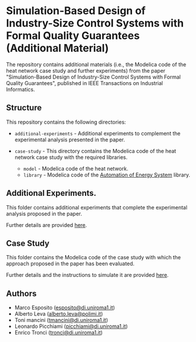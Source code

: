 # Simulation-Based Design of Industry-Size Control Systems with Formal Quality Guarantees (Additional Material)

The repository contains additional materials (i.e., the Modelica code of the heat network case study and further experiments) from the paper "Simulation-Based Design of Industry-Size Control Systems with Formal Quality Guarantees", published in IEEE Transactions on Industrial Informatics. 


## Structure

This repository contains the following directories:

* `additional-experiments` - Additional experiments to complement the experimental analysis presented in the paper.

* `case-study` - This directory contains the Modelica code of the heat network case study with the required libraries. 
    * `model` - Modelica code of the heat network.
    * `library` - Modelica code of the [Automation of Energy System](https://github.com/looms-polimi/Automation_of_Energy_Systems) library.


## Additional Experiments.

This folder contains additional experiments that complete the experimental analysis proposed in the paper.

Further details are provided [here](additional-experiments/README.md).


## Case Study

This folder contains the Modelica code of the case study with which the approach proposed in the paper has been evaluated.

Further details and the instructions to simulate it are provided [here](case-study/README.md).  



## Authors

* Marco Esposito ([esposito@di.uniroma1.it](esposito@di.uniroma1.it))
* Alberto Leva ([alberto.leva@polimi.it](alberto.leva@polimi.it))
* Toni mancini ([tmancini@di.uniroma1.it](tmancini@di.uniroma1.it))
* Leonardo Picchiami ([picchiami@di.uniroma1.it](picchiami@di.uniroma1.it))
* Enrico Tronci ([tronci@di.uniroma1.it](tronci@di.uniroma1.it))
